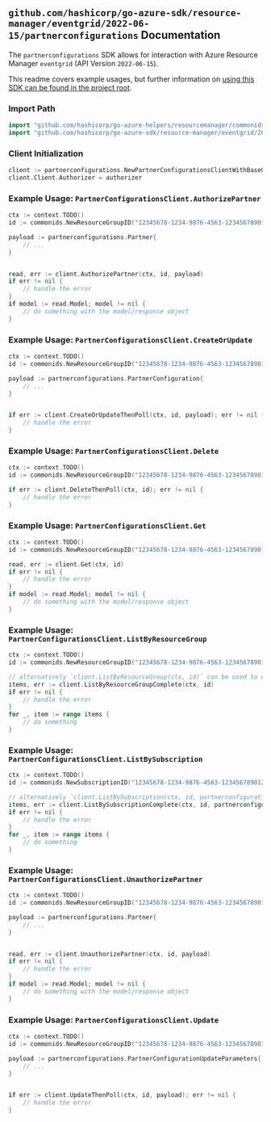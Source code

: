 
## `github.com/hashicorp/go-azure-sdk/resource-manager/eventgrid/2022-06-15/partnerconfigurations` Documentation

The `partnerconfigurations` SDK allows for interaction with Azure Resource Manager `eventgrid` (API Version `2022-06-15`).

This readme covers example usages, but further information on [using this SDK can be found in the project root](https://github.com/hashicorp/go-azure-sdk/tree/main/docs).

### Import Path

```go
import "github.com/hashicorp/go-azure-helpers/resourcemanager/commonids"
import "github.com/hashicorp/go-azure-sdk/resource-manager/eventgrid/2022-06-15/partnerconfigurations"
```


### Client Initialization

```go
client := partnerconfigurations.NewPartnerConfigurationsClientWithBaseURI("https://management.azure.com")
client.Client.Authorizer = authorizer
```


### Example Usage: `PartnerConfigurationsClient.AuthorizePartner`

```go
ctx := context.TODO()
id := commonids.NewResourceGroupID("12345678-1234-9876-4563-123456789012", "example-resource-group")

payload := partnerconfigurations.Partner{
	// ...
}


read, err := client.AuthorizePartner(ctx, id, payload)
if err != nil {
	// handle the error
}
if model := read.Model; model != nil {
	// do something with the model/response object
}
```


### Example Usage: `PartnerConfigurationsClient.CreateOrUpdate`

```go
ctx := context.TODO()
id := commonids.NewResourceGroupID("12345678-1234-9876-4563-123456789012", "example-resource-group")

payload := partnerconfigurations.PartnerConfiguration{
	// ...
}


if err := client.CreateOrUpdateThenPoll(ctx, id, payload); err != nil {
	// handle the error
}
```


### Example Usage: `PartnerConfigurationsClient.Delete`

```go
ctx := context.TODO()
id := commonids.NewResourceGroupID("12345678-1234-9876-4563-123456789012", "example-resource-group")

if err := client.DeleteThenPoll(ctx, id); err != nil {
	// handle the error
}
```


### Example Usage: `PartnerConfigurationsClient.Get`

```go
ctx := context.TODO()
id := commonids.NewResourceGroupID("12345678-1234-9876-4563-123456789012", "example-resource-group")

read, err := client.Get(ctx, id)
if err != nil {
	// handle the error
}
if model := read.Model; model != nil {
	// do something with the model/response object
}
```


### Example Usage: `PartnerConfigurationsClient.ListByResourceGroup`

```go
ctx := context.TODO()
id := commonids.NewResourceGroupID("12345678-1234-9876-4563-123456789012", "example-resource-group")

// alternatively `client.ListByResourceGroup(ctx, id)` can be used to do batched pagination
items, err := client.ListByResourceGroupComplete(ctx, id)
if err != nil {
	// handle the error
}
for _, item := range items {
	// do something
}
```


### Example Usage: `PartnerConfigurationsClient.ListBySubscription`

```go
ctx := context.TODO()
id := commonids.NewSubscriptionID("12345678-1234-9876-4563-123456789012")

// alternatively `client.ListBySubscription(ctx, id, partnerconfigurations.DefaultListBySubscriptionOperationOptions())` can be used to do batched pagination
items, err := client.ListBySubscriptionComplete(ctx, id, partnerconfigurations.DefaultListBySubscriptionOperationOptions())
if err != nil {
	// handle the error
}
for _, item := range items {
	// do something
}
```


### Example Usage: `PartnerConfigurationsClient.UnauthorizePartner`

```go
ctx := context.TODO()
id := commonids.NewResourceGroupID("12345678-1234-9876-4563-123456789012", "example-resource-group")

payload := partnerconfigurations.Partner{
	// ...
}


read, err := client.UnauthorizePartner(ctx, id, payload)
if err != nil {
	// handle the error
}
if model := read.Model; model != nil {
	// do something with the model/response object
}
```


### Example Usage: `PartnerConfigurationsClient.Update`

```go
ctx := context.TODO()
id := commonids.NewResourceGroupID("12345678-1234-9876-4563-123456789012", "example-resource-group")

payload := partnerconfigurations.PartnerConfigurationUpdateParameters{
	// ...
}


if err := client.UpdateThenPoll(ctx, id, payload); err != nil {
	// handle the error
}
```
